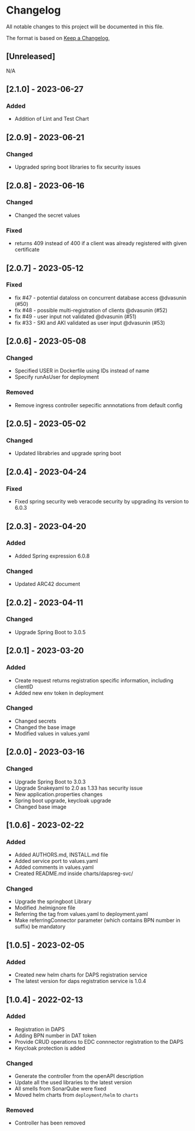 # Changelog

All notable changes to this project will be documented in this file.

The format is based on [Keep a Changelog](https://keepachangelog.com/en/1.0.0/),

## [Unreleased]
N/A

## [2.1.0] - 2023-06-27

### Added
- Addition of Lint and Test Chart

## [2.0.9] - 2023-06-21

### Changed
- Upgraded spring boot libraries to fix security issues

## [2.0.8] - 2023-06-16

### Changed
- Changed the secret values

### Fixed
- returns 409 instead of 400 if a client was already registered with given certificate


## [2.0.7] - 2023-05-12

### Fixed
- fix #47 - potential dataloss on concurrent database access @dvasunin (#50)
- fix #48 - possible multi-registration of clients @dvasunin (#52)
- fix #49 - user input not validated @dvasunin (#51)
- fix #33 - SKI and AKI validated as user input @dvasunin (#53)

## [2.0.6] - 2023-05-08

### Changed
- Specified USER in Dockerfile using IDs instead of name
- Specify runAsUser for deployment

### Removed
- Remove ingress controller sepecific annnotations from default config

## [2.0.5] - 2023-05-02

### Changed
- Updated librabries and upgrade spring boot


## [2.0.4] - 2023-04-24

### Fixed
- Fixed spring security web veracode security by upgrading its version to 6.0.3


## [2.0.3] - 2023-04-20

### Added
- Added Spring expression 6.0.8

### Changed
- Updated ARC42 document


## [2.0.2] - 2023-04-11

### Changed
- Upgrade Spring Boot to 3.0.5


## [2.0.1] - 2023-03-20

### Added
- Create request returns registration specific information, including clientID
- Added new env token in deployment

### Changed
- Changed secrets
- Changed the base image
- Modified values in values.yaml


## [2.0.0] - 2023-03-16

### Changed
- Upgrade Spring Boot to 3.0.3
- Upgrade Snakeyaml to 2.0 as 1.33 has security issue
- New application.properties changes
- Spring boot upgrade, keycloak upgrade
- Changed base image


## [1.0.6] - 2023-02-22

### Added
 - Added AUTHORS.md, INSTALL.md file
 - Added service port to values.yaml
 - Added comments in values.yaml
 - Created README.md inside charts/dapsreg-svc/

### Changed
 - Upgrade the springboot Library
 - Modified .helmignore file
 - Referring the tag from values.yaml to deployment.yaml
 - Make referringConnector parameter (which contains BPN number in suffix) be mandatory


## [1.0.5] - 2023-02-05

### Added
- Created new helm charts for DAPS registration service
- The latest version for daps registration service is 1.0.4

## [1.0.4] - 2022-02-13

### Added
- Registration in DAPS
- Adding BPN number in DAT token
- Provide CRUD operations to EDC connnector registration to the DAPS
- Keycloak protection is added

### Changed
- Generate the controller from the openAPI description
- Update all the used libraries to the latest version
- All smells from SonarQube were fixed
- Moved helm charts from `deployment/helm` to `charts`

### Removed
- Controller has been removed

